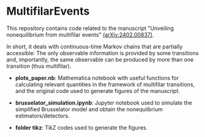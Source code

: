 # MultifilarEvents

This repository contains code related to the manuscript "Unveiling nonequilibrium from multifilar events" [(arXiv:2402.00837)](https://arxiv.org/abs/2402.00837).

In short, it deals with continuous-time Markov chains that are partially accessible: The only observable information is provided by some transitions and, importantly, the same observable can be produced by more than one transition (thus multifilar).

- **plots_paper.nb**: Mathematica notebook with useful functions for calculating relevant quantities in the framework of multifilar transitions, and the original code used to generate figures of the manuscript.

- **brusselator_simulation.ipynb**: Jupyter notebook used to simulate the simplified Brusselator model and obtain the nonequilbrium estimators/detectors.

- **folder tikz**: TikZ codes used to generate the figures.
